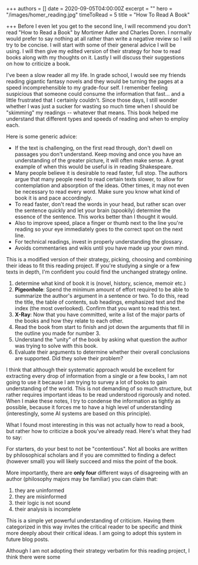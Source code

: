 +++
authors = []
date = 2020-09-05T04:00:00Z
excerpt = ""
hero = "/images/homer_reading.jpg"
timeToRead = 5
title = "How To Read A Book"

+++
Before I even let you get to the second line, I will recommend you don't read "How to Read a Book" by Mortimer Adler and Charles Doren. I normally would prefer to say nothing at all rather than write a negative review so I will try to be concise. I will start with some of their general advice I will be using. I will then give my edited version of their strategy for how to read books along with my thoughts on it. Lastly I will discuss their suggestions on how to criticize a book. 

I've been a slow reader all my life. In grade school, I would see my friends reading gigantic fantasy novels and they would be turning the pages at a speed incomprehensible to my grade-four self. I remember feeling suspicious that someone could consume the information that fast... and a little frustrated that I certainly couldn't. Since those days, I still wonder whether I was just a sucker for wasting so much time when I should be "skimming" my readings -- whatever that means. This book helped me understand that different types and speeds of reading and when to employ each. 

Here is some generic advice:

* If the text is challenging, on the first read through, don't dwell on passages you don't understand. Keep moving and once you have an understanding of the greater picture, it will often make sense. A great example of when this would be useful is in reading Shakespeare. 
* Many people believe it is desirable to read faster, full stop. The authors argue that many people need to read certain texts slower, to allow for contemplation and absorption of the ideas. Other times, it may not even be necessary to read every word. Make sure you know what kind of book it is and pace accordingly.
* To read faster, don't read the words in your head, but rather scan over the sentence quickly and let your brain (spookily) determine the essence of the sentence. This works better than I thought it would.
* Also to improve speed, place a finger or thumb next to the line you're reading so your eye immediately goes to the correct spot on the next line. 
* For technical readings, invest in properly understanding the glossary.
* Avoids commentaries and wikis until you have made up your own mind.

This is a modified version of their strategy, picking, choosing and combining their ideas to fit this reading project. If you're studying a single or a few texts in depth, I'm confident you could find the unchanged strategy online.

1. determine what kind of book it is (novel, history, science, memoir etc.)
2. **Pigeonhole**: Spend the minimum amount of effort required to be able to summarize the author's argument in a sentence or two. To do this, read the title, the table of contents, sub headings, emphasized text and the index (the most overlooked). Confirm that you want to read this text.
3. **X-Ray**: Now that you have committed, write a list of the major parts of the books and how they relate to each other. 
4. Read the book from start to finish and jot down the arguments that fill in the outline you made for number 3.
5. Understand the "unity" of the book by asking what question the author was trying to solve with this book.
6. Evaluate their arguments to determine whether their overall conclusions are supported. Did they solve their problem?

I think that although their systematic approach would be excellent for extracting every drop of information from a single or a few books, I am not going to use it because I am trying to survey a lot of books to gain understanding of the world. This is not demanding of so much structure, but rather requires important ideas to be read understood rigorously and noted. When I make these notes, I try to condense the information as tightly as possible, because it forces me to have a high level of understanding (interestingly, some AI systems are based on this principle). 

What I found most interesting in this was not actually how to read a book, but rather how to criticize a book you've already read. Here's what they had to say:

For starters, do your best to not be "contentious". Not all books are written by philosophical scholars and if you are committed to finding a defect (however small) you will likely succeed and miss the point of the book.

More importantly, there are **only four** different ways of disagreeing with an author (philosophy majors may be familiar) you can claim that:

1. they are uninformed
2. they are misinformed
3. their logic is not sound
4. their analysis is incomplete

This is a simple yet powerful understanding of criticism. Having them categorized in this way invites the critical reader to be specific and think more deeply about their critical ideas. I am going to adopt this system in future blog posts. 

Although I am not adopting their strategy verbatim for this reading project, I think there were some 